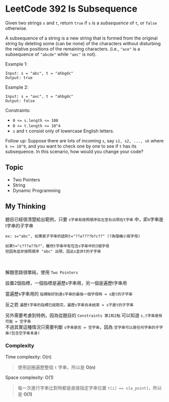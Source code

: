 # LeetCode 392 Is Subsequence
Given two strings `s` and `t`, return `true` if `s` is a *subsequence* of `t`, or `false` otherwise.

A subsequence of a string is a new string that is formed from the original string by deleting some (can be none) of the characters without disturbing the relative positions of the remaining characters. (i.e., `"ace"` is a subsequence of `"abcde"` while `"aec"` is not).

Example 1:
```
Input: s = "abc", t = "ahbgdc"
Output: true
```

Example 2:
```
Input: s = "axc", t = "ahbgdc"
Output: false
```

Constraints:

- `0 <= s.length <= 100`
- `0 <= t.length <= 10^4`
- `s` and `t` consist only of lowercase English letters.

Follow up: Suppose there are lots of incoming `s`, say `s1, s2, ..., sk` where `k >= 10^9`, and you want to check one by one to see if `t` has its subsequence. In this scenario, how would you change your code?

## Topic
- Two Pointers
- String
- Dynamic Programming

## My Thinking
題目已經很清楚給出範例，只要 `s字串有按照順序從左至右出現在t字串` 中，即s字串是t字串的子字串
```
ex: s="abc", 如果是子字串的話則t="??a????b?c??" (?為隨機小寫字母)

如果t="c???a??b?"，雖然t字串中有包含s字串中的3個字母
但因為並非按照順序 "abc" 出現，因此s並非t的子字串
```

<br><br>解題思路很單純，使用 `Two Pointers`

設置2個指標，一個指標是遍歷s字串用，另一個是遍歷t字串用

當遍歷s字串用的 `指標剛好到達s字串的最後一個字母時 = s是t的子字串`

反之若 `遍歷t字串的指標已經跑完，遍歷s字串尚未結束 = s不是t的子字串`

另外需要考慮到特例，因為從題目的 `Constraints 第1和2點` 可以知道 `s,t字串是有可能 = 空字串`<br>不過其實這種情況只需要判斷 `s字串是否 = 空字串`，因為 `空字串可以是任何字串的子字串(包含空字串本身)`

### Complexity
Time complexity: O(n)
> 使用迴圈遍歷整個 `t` 字串，所以是 **O(n)**

Space complexity: O(1)
> 每一次進行字串比對時都是直接指定字串位置 `t[i] == s[a_point]`，所以是 **O(1)**